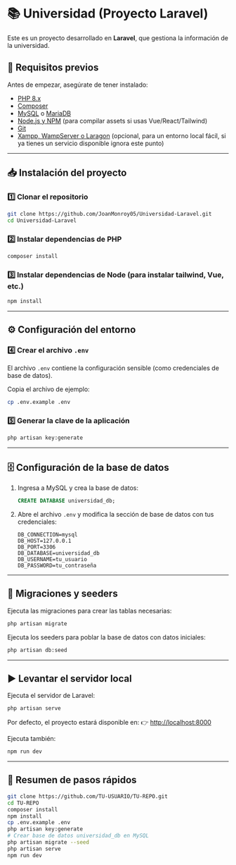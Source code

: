 # 📚 Universidad (Proyecto Laravel)

Este es un proyecto desarrollado en **Laravel**, que gestiona la información de la universidad.

## 🚀 Requisitos previos

Antes de empezar, asegúrate de tener instalado:

* [PHP 8.x](https://www.php.net/downloads.php)
* [Composer](https://getcomposer.org/)
* [MySQL](https://dev.mysql.com/downloads/) o [MariaDB](https://mariadb.org/)
* [Node.js y NPM](https://nodejs.org/) (para compilar assets si usas Vue/React/Tailwind)
* [Git](https://git-scm.com/)
* [Xampp, WampServer o Laragon](https://www.apachefriends.org/es/index.html) (opcional, para un entorno local fácil, si ya tienes un servicio disponible ignora este punto)

---

## 📥 Instalación del proyecto

### 1️⃣ Clonar el repositorio

```bash
git clone https://github.com/JoanMonroy05/Universidad-Laravel.git
cd Universidad-Laravel
```

### 2️⃣ Instalar dependencias de PHP

```bash
composer install
```

### 3️⃣ Instalar dependencias de Node (para instalar tailwind, Vue, etc.)

```bash
npm install
```

---

## ⚙️ Configuración del entorno

### 4️⃣ Crear el archivo `.env`

El archivo `.env` contiene la configuración sensible (como credenciales de base de datos).

Copia el archivo de ejemplo:

```bash
cp .env.example .env
```

### 5️⃣ Generar la clave de la aplicación

```bash
php artisan key:generate
```

---

## 🗄️ Configuración de la base de datos

1. Ingresa a MySQL y crea la base de datos:

   ```sql
   CREATE DATABASE universidad_db;
   ```

2. Abre el archivo `.env` y modifica la sección de base de datos con tus credenciales:

   ```env
   DB_CONNECTION=mysql
   DB_HOST=127.0.0.1
   DB_PORT=3306
   DB_DATABASE=universidad_db
   DB_USERNAME=tu_usuario
   DB_PASSWORD=tu_contraseña
   ```

---

## 📑 Migraciones y seeders

Ejecuta las migraciones para crear las tablas necesarias:

```bash
php artisan migrate
```

Ejecuta los seeders para poblar la base de datos con datos iniciales:

```bash
php artisan db:seed
```

---

## ▶️ Levantar el servidor local

Ejecuta el servidor de Laravel:

```bash
php artisan serve
```

Por defecto, el proyecto estará disponible en:
👉 [http://localhost:8000](http://localhost:8000)

Ejecuta también:

```bash
npm run dev
```

---

## 🔑 Resumen de pasos rápidos

```bash
git clone https://github.com/TU-USUARIO/TU-REPO.git
cd TU-REPO
composer install
npm install
cp .env.example .env
php artisan key:generate
# Crear base de datos universidad_db en MySQL
php artisan migrate --seed
php artisan serve
npm run dev
```